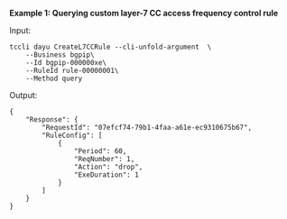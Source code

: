 **Example 1: Querying custom layer-7 CC access frequency control rule**



Input: 

```
tccli dayu CreateL7CCRule --cli-unfold-argument  \
    --Business bgpip\
    --Id bgpip-000000xe\
    --RuleId rule-00000001\
    --Method query
```

Output: 
```
{
    "Response": {
        "RequestId": "07efcf74-79b1-4faa-a61e-ec9310675b67",
        "RuleConfig": [
            {
                "Period": 60,
                "ReqNumber": 1,
                "Action": "drop",
                "ExeDuration": 1
            }
        ]
    }
}
```

